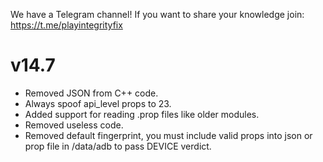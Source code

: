 We have a Telegram channel!
If you want to share your knowledge join:
https://t.me/playintegrityfix

# v14.7

- Removed JSON from C++ code.
- Always spoof api_level props to 23.
- Added support for reading .prop files like older modules.
- Removed useless code.
- Removed default fingerprint, you must include valid props into json or prop file in /data/adb to pass DEVICE verdict.
